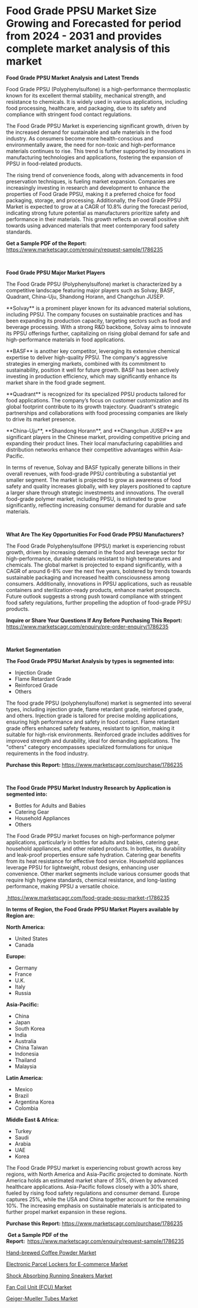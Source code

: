 <p><h1>Food Grade PPSU Market Size Growing and Forecasted for period from 2024 - 2031 and provides complete market analysis of this market</h1></p><p><strong>Food Grade PPSU Market Analysis and Latest Trends</strong></p>
<p><p>Food Grade PPSU (Polyphenylsulfone) is a high-performance thermoplastic known for its excellent thermal stability, mechanical strength, and resistance to chemicals. It is widely used in various applications, including food processing, healthcare, and packaging, due to its safety and compliance with stringent food contact regulations. </p><p>The Food Grade PPSU Market is experiencing significant growth, driven by the increased demand for sustainable and safe materials in the food industry. As consumers become more health-conscious and environmentally aware, the need for non-toxic and high-performance materials continues to rise. This trend is further supported by innovations in manufacturing technologies and applications, fostering the expansion of PPSU in food-related products. </p><p>The rising trend of convenience foods, along with advancements in food preservation techniques, is fueling market expansion. Companies are increasingly investing in research and development to enhance the properties of Food Grade PPSU, making it a preferred choice for food packaging, storage, and processing. Additionally, the Food Grade PPSU Market is expected to grow at a CAGR of 10.8% during the forecast period, indicating strong future potential as manufacturers prioritize safety and performance in their materials. This growth reflects an overall positive shift towards using advanced materials that meet contemporary food safety standards.</p></p>
<p><strong>Get a Sample PDF of the Report:&nbsp;</strong> <a href="https://www.marketscagr.com/enquiry/request-sample/1786235?utm_campaign=1591&utm_medium=2&utm_source=Github&utm_content=ia&utm_term=13102024&utm_id=food-grade-ppsu">https://www.marketscagr.com/enquiry/request-sample/1786235</a></p>
<p>&nbsp;</p>
<p><strong>Food Grade PPSU Major Market Players</strong></p>
<p><p>The Food Grade PPSU (Polyphenylsulfone) market is characterized by a competitive landscape featuring major players such as Solvay, BASF, Quadrant, China-Uju, Shandong Horann, and Changchun JUSEP. </p><p>**Solvay** is a prominent player known for its advanced material solutions, including PPSU. The company focuses on sustainable practices and has been expanding its production capacity, targeting sectors such as food and beverage processing. With a strong R&D backbone, Solvay aims to innovate its PPSU offerings further, capitalizing on rising global demand for safe and high-performance materials in food applications.</p><p>**BASF** is another key competitor, leveraging its extensive chemical expertise to deliver high-quality PPSU. The company's aggressive strategies in emerging markets, combined with its commitment to sustainability, position it well for future growth. BASF has been actively investing in production efficiency, which may significantly enhance its market share in the food grade segment.</p><p>**Quadrant** is recognized for its specialized PPSU products tailored for food applications. The company’s focus on customer customization and its global footprint contribute to its growth trajectory. Quadrant's strategic partnerships and collaborations with food processing companies are likely to drive its market presence.</p><p>**China-Uju**, **Shandong Horann**, and **Changchun JUSEP** are significant players in the Chinese market, providing competitive pricing and expanding their product lines. Their local manufacturing capabilities and distribution networks enhance their competitive advantages within Asia-Pacific.</p><p>In terms of revenue, Solvay and BASF typically generate billions in their overall revenues, with food-grade PPSU contributing a substantial yet smaller segment. The market is projected to grow as awareness of food safety and quality increases globally, with key players positioned to capture a larger share through strategic investments and innovations. The overall food-grade polymer market, including PPSU, is estimated to grow significantly, reflecting increasing consumer demand for durable and safe materials.</p></p>
<p>&nbsp;</p>
<p><strong>What Are The Key Opportunities For Food Grade PPSU Manufacturers?</strong></p>
<p><p>The Food Grade Polyphenylsulfone (PPSU) market is experiencing robust growth, driven by increasing demand in the food and beverage sector for high-performance, durable materials resistant to high temperatures and chemicals. The global market is projected to expand significantly, with a CAGR of around 6-8% over the next five years, bolstered by trends towards sustainable packaging and increased health consciousness among consumers. Additionally, innovations in PPSU applications, such as reusable containers and sterilization-ready products, enhance market prospects. Future outlook suggests a strong push toward compliance with stringent food safety regulations, further propelling the adoption of food-grade PPSU products.</p></p>
<p><strong>Inquire or Share Your Questions If Any Before Purchasing This Report:</strong> <a href="https://www.marketscagr.com/enquiry/pre-order-enquiry/1786235?utm_campaign=1591&utm_medium=2&utm_source=Github&utm_content=ia&utm_term=13102024&utm_id=food-grade-ppsu">https://www.marketscagr.com/enquiry/pre-order-enquiry/1786235</a></p>
<p>&nbsp;</p>
<p><strong>Market Segmentation</strong></p>
<p><strong>The Food Grade PPSU Market Analysis by types is segmented into:</strong></p>
<p><ul><li>Injection Grade</li><li>Flame Retardant Grade</li><li>Reinforced Grade</li><li>Others</li></ul></p>
<p><p>The food grade PPSU (polyphenylsulfone) market is segmented into several types, including injection grade, flame retardant grade, reinforced grade, and others. Injection grade is tailored for precise molding applications, ensuring high performance and safety in food contact. Flame retardant grade offers enhanced safety features, resistant to ignition, making it suitable for high-risk environments. Reinforced grade includes additives for improved strength and durability, ideal for demanding applications. The "others" category encompasses specialized formulations for unique requirements in the food industry.</p></p>
<p><strong>Purchase this Report:&nbsp;</strong><a href="https://www.marketscagr.com/purchase/1786235?utm_campaign=1591&utm_medium=2&utm_source=Github&utm_content=ia&utm_term=13102024&utm_id=food-grade-ppsu">https://www.marketscagr.com/purchase/1786235</a></p>
<p>&nbsp;</p>
<p><strong>The Food Grade PPSU Market Industry Research by Application is segmented into:</strong></p>
<p><ul><li>Bottles for Adults and Babies</li><li>Catering Gear</li><li>Household Appliances</li><li>Others</li></ul></p>
<p><p>The Food Grade PPSU market focuses on high-performance polymer applications, particularly in bottles for adults and babies, catering gear, household appliances, and other related products. In bottles, its durability and leak-proof properties ensure safe hydration. Catering gear benefits from its heat resistance for effective food service. Household appliances leverage PPSU for lightweight, robust designs, enhancing user convenience. Other market segments include various consumer goods that require high hygiene standards, chemical resistance, and long-lasting performance, making PPSU a versatile choice.</p></p>
<p><a href="https://www.marketscagr.com/food-grade-ppsu-market-r1786235?utm_campaign=1591&utm_medium=2&utm_source=Github&utm_content=ia&utm_term=13102024&utm_id=food-grade-ppsu">&nbsp;https://www.marketscagr.com/food-grade-ppsu-market-r1786235</a></p>
<p><strong>In terms of Region, the Food Grade PPSU Market Players available by Region are:</strong></p>
<p>
    <p> <strong> North America: </strong>
        <ul>
            <li>United States</li>
            <li>Canada</li>
        </ul>
        </p> 
    <p> <strong> Europe: </strong>
        <ul>
            <li>Germany</li>
            <li>France</li>
            <li>U.K.</li>
            <li>Italy</li>
            <li>Russia</li>
        </ul>
        </p> 
    <p> <strong> Asia-Pacific: </strong>
        <ul>
            <li>China</li>
            <li>Japan</li>
            <li>South Korea</li>
            <li>India</li>
            <li>Australia</li>
            <li>China Taiwan</li>
            <li>Indonesia</li>
            <li>Thailand</li>
            <li>Malaysia</li>
        </ul>
        </p> 
    <p> <strong> Latin America: </strong>
        <ul>
            <li>Mexico</li>
            <li>Brazil</li>
            <li>Argentina Korea</li>
            <li>Colombia</li>
        </ul>
        </p> 
    <p> <strong> Middle East & Africa: </strong>
        <ul>
            <li>Turkey</li>
            <li>Saudi</li>
            <li>Arabia</li>
            <li>UAE</li>
            <li>Korea</li>
        </ul>
    </p>
    </p>
<p><p>The Food Grade PPSU market is experiencing robust growth across key regions, with North America and Asia-Pacific projected to dominate. North America holds an estimated market share of 35%, driven by advanced healthcare applications. Asia-Pacific follows closely with a 30% share, fueled by rising food safety regulations and consumer demand. Europe captures 25%, while the USA and China together account for the remaining 10%. The increasing emphasis on sustainable materials is anticipated to further propel market expansion in these regions.</p></p>
<p><strong>Purchase this Report: </strong><a href="https://www.marketscagr.com/purchase/1786235?utm_campaign=1591&utm_medium=2&utm_source=Github&utm_content=ia&utm_term=13102024&utm_id=food-grade-ppsu">https://www.marketscagr.com/purchase/1786235</a></p>
<p>&nbsp;<strong>Get a Sample PDF of the Report:&nbsp;&nbsp;</strong><a href="https://www.marketscagr.com/enquiry/request-sample/1786235?utm_campaign=1591&utm_medium=2&utm_source=Github&utm_content=ia&utm_term=13102024&utm_id=food-grade-ppsu">https://www.marketscagr.com/enquiry/request-sample/1786235</a></p>
<p><strong></strong></p>
<p><p><a href="https://www.linkedin.com/pulse/hand-brewed-coffee-powder-market2024-2031-industry-insights-dfevf?utm_campaign=1591&utm_medium=2&utm_source=Github&utm_content=ia&utm_term=13102024&utm_id=food-grade-ppsu">Hand-brewed Coffee Powder Market</a></p><p><a href="https://www.linkedin.com/pulse/navigating-global-electronic-parcel-lockers-e-commerce-jptve?utm_campaign=1591&utm_medium=2&utm_source=Github&utm_content=ia&utm_term=13102024&utm_id=food-grade-ppsu">Electronic Parcel Lockers for E-commerce Market</a></p><p><a href="https://www.linkedin.com/pulse/shock-absorbing-running-sneakers-market-trends-detailed-tjjze?utm_campaign=1591&utm_medium=2&utm_source=Github&utm_content=ia&utm_term=13102024&utm_id=food-grade-ppsu">Shock Absorbing Running Sneakers Market</a></p><p><a href="https://www.linkedin.com/pulse/exploring-fan-coil-unit-fcu-market-dynamics-global-ehtge?utm_campaign=1591&utm_medium=2&utm_source=Github&utm_content=ia&utm_term=13102024&utm_id=food-grade-ppsu">Fan Coil Unit (FCU) Market</a></p><p><a href="https://www.linkedin.com/pulse/geiger-mueller-tubes-market-maturity-analysis-regional-disparities-0phwc?utm_campaign=1591&utm_medium=2&utm_source=Github&utm_content=ia&utm_term=13102024&utm_id=food-grade-ppsu">Geiger-Mueller Tubes Market</a></p></p>